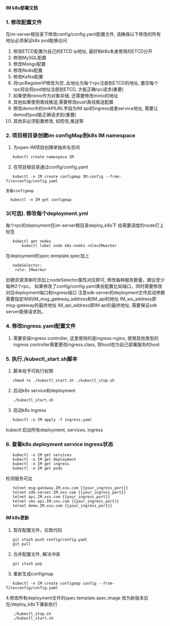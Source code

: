 #### IM k8s部署文档
### 1. 修改配置文件
在im-server根目录下修改config/config.yaml配置文件, 请确保以下修改的所有地址必须保证k8s pod能够访问
1. 修改ETCD配置为自己的ETCD ip地址, 最好和k8s本身使用的ETCD分开
2. 修改MySQL配置
3. 修改Mongo配置
4. 修改Redis配置
5. 修改Kafka配置
6. 将rpcRegisterIP修改为空, 此地址为每个rpc注册到ETCD的地址, 置空每个rpc将会将pod地址注册到ETCD, 才能正确rpc请求(重要)
7. 如果使用minio作为对象存储, 还需要修改minio的地址
8. 其他如果使用离线推送,需要修改push离线推送配置
9. 修改demo中的imAPIURL字段为IM api的ingress或者service地址, 需要让demo的pod能正确请求到(重要)
10. 其他非必须配置修改, 如短信,推送等

### 2. 项目根目录创建im configMap到k8s IM namespace
1. 为open-IM项目创建单独命名空间
 ```  
    kubectl create namespace IM
 ```  
2. 在项目根目录通过config/config.yaml  
 ```  
    kubectl -n IM create configmap IM-config --from-file=config/config.yaml
 ```
    查看configmap
 ```
   kubectl -n IM get configmap
 ``` 

### 3(可选). 修改每个deployment.yml
  每个rpc的deployment在im-server根目录deploy_k8s下
  给需要调度的node打上标签
 ```
    kubectl get nodes
        kubectl label node k8s-node1 role=IMworker
 ```
  在deployment的spec.template.spec加上
 ```
    nodeSelector:
     role: IMworker
 ``` 
   创建资源清单时添加上nodeSelector属性对应即可,
   修改每种服务数量，建议至少每种2个rpc。
   如果修改了config/config.yaml某些配置比如端口，同时需要修改对应deployment端口和ingress端口
   注意sdk-server的deployment文件启动参数需要指定IM的IM_msg_gateway_address和IM_api的地址
   IM_ws_address即msg-gateway的最终地址
   IM_api_address即IM api的最终地址, 需要保证sdk server能够请求到。
  


### 4. 修改ingress.yaml配置文件
1. 需要安装ingress controller, 这里使用的是ingress-nginx, 使用其他类型的ingress controller需要更改ingress.class, 将host改为自己部署服务的host

### 5. 执行./kubectl_start.sh脚本
1. 脚本给予可执行权限
 ```
    chmod +x ./kubectl_start.sh ./kubectl_stop.sh
 ```
2. 启动k8s service和deployment 
 ```
    ./kubectl_start.sh
 ``` 
3. 启动k8s ingress
 ```
    kubectl -n IM apply -f ingress.yaml
 ```
kubectl 启动所有deployment, services, ingress

### 6. 查看k8s deployment service ingress状态

 ```
    kubectl -n IM get services
    kubectl -n IM get deployment
    kubectl -n IM get ingress
    kubectl -n IM get pods
 ```
 检测服务可达
 ```
    telnet msg-gateway.IM.xxx.com {{your_ingress_port}}
    telnet sdk-server.IM.xxx.com {{your_ingress_port}}
    telnet api.IM.xxx.com {{your_ingress_port}}
    telnet cms-api.IM.xxx.com {{your_ingress_port}}
    telnet demo.IM.xxx.com {{your_ingress_port}}
 ```

#### IM k8s更新
1. 暂存配置文件，拉取代码
 ```
    git stash push config/config.yaml
    git pull
 ```
2. 合并配置文件, 解决冲突
 ```
    git stash pop
 ```
3. 重新生成configmap
 ```
    kubectl -n IM create configmap config --from-file=config/config.yaml
 ```
4.修改所有deployment文件的spec.template.spec.image 改为新版本后在/deploy_k8s下重新执行
 ```
    ./kubectl_stop.sh
    ./kubectl_start.sh
 ```